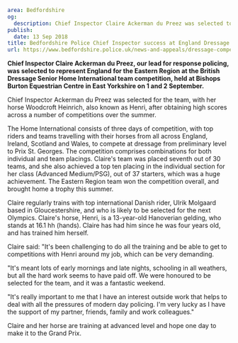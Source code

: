 ```yaml
area: Bedfordshire
og:
  description: Chief Inspector Claire Ackerman du Preez was selected to represent the Eastern Region at the British Dressage Senior Home International team competition.
publish:
  date: 13 Sep 2018
title: Bedfordshire Police Chief Inspector success at England Dressage selection
url: https://www.bedfordshire.police.uk/news-and-appeals/dressage-competition-win-sept18
```

**Chief Inspector Claire Ackerman du Preez, our lead for response policing, was selected to represent England for the Eastern Region at the British Dressage Senior Home International team competition, held at Bishops Burton Equestrian Centre in East Yorkshire on 1 and 2 September.**

Chief Inspector Ackerman du Preez was selected for the team, with her horse Woodcroft Heinrich, also known as Henri, after obtaining high scores across a number of competitions over the summer.

The Home International consists of three days of competition, with top riders and teams travelling with their horses from all across England, Ireland, Scotland and Wales, to compete at dressage from preliminary level to Prix St. Georges. The competition comprises combinations for both individual and team placings. Claire's team was placed seventh out of 30 teams, and she also achieved a top ten placing in the individual section for her class (Advanced Medium/PSG), out of 37 starters, which was a huge achievement. The Eastern Region team won the competition overall, and brought home a trophy this summer.

Claire regularly trains with top international Danish rider, Ulrik Molgaard based in Gloucestershire, and who is likely to be selected for the next Olympics. Claire's horse, Henri, is a 13-year-old Hanoverian gelding, who stands at 16.1 hh (hands). Claire has had him since he was four years old, and has trained him herself.

Claire said: "It's been challenging to do all the training and be able to get to competitions with Henri around my job, which can be very demanding.

"It's meant lots of early mornings and late nights, schooling in all weathers, but all the hard work seems to have paid off. We were honoured to be selected for the team, and it was a fantastic weekend.

"It's really important to me that I have an interest outside work that helps to deal with all the pressures of modern day policing. I'm very lucky as I have the support of my partner, friends, family and work colleagues."

Claire and her horse are training at advanced level and hope one day to make it to the Grand Prix.
